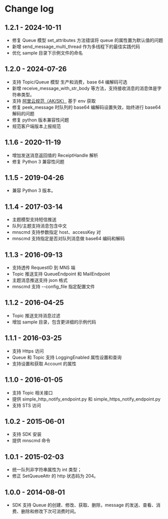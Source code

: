 
# Change log

## 1.2.1 - 2024-10-11
- 修复 Queue 模型 set_attributes 方法错误将 queue 的属性置为默认值的问题
- 新增 send_message_multi_thread 作为多线程下的最佳实践代码
- 优化 sample 目录下示例文件的命名

## 1.2.0 - 2024-07-26

* 支持 Topic/Queue 模型 生产和消费，base 64 编解码可选
* 新增 receive_message_with_str_body 等方法，支持接收消息的消息体是字符串类型。
* 支持 [阿里云规范（AK/SK）](https://help.aliyun.com/zh/sdk/developer-reference/configure-the-alibaba-cloud-accesskey-environment-variable-on-linux-macos-and-windows-systems) 基于 env 获取
* 修复 peek_message 时队列的 base64 编解码设置失效，始终进行 base64 解码的问题
* 修复 python 版本兼容性问题 
* 规范客户端版本上报规范

## 1.1.6 - 2020-11-19

* 增加发送消息返回值的 ReceiptHandle 解析
* 修复 Python 3 兼容性问题

## 1.1.5 - 2019-04-26

* 兼容 Python 3 版本。

## 1.1.4 - 2017-03-14

* 主题模型支持短信推送
* 队列/主题支持消息包含中文
* mnscmd 支持参数指定 host、accessKey 对
* mnscmd 支持指定是否对队列消息做 base64 编码和解码

## 1.1.3 - 2016-09-13

* 支持透传 RequestID 到 MNS 端
* Topic 推送支持 QueueEndpoint 和 MailEndpoint
* 主题消息推送支持 json 格式
* mnscmd 支持 --config_file 指定配置文件

## 1.1.2 - 2016-04-25

* Topic 推送支持消息过滤
* 增加 sample 目录，包含更详细的示例代码

## 1.1.1 - 2016-03-25

* 支持 Https 访问
* Queue 和 Topic 支持 LoggingEnabled 属性设置和查询
* 支持设置和获取 Account 的属性

## 1.1.0 - 2016-01-05

* 支持 Topic 相关接口
* 提供 simple_http_notify_endpoint.py 和 simple_https_notify_endpoint.py
* 支持 STS 访问

## 1.0.2 - 2015-06-01

* 支持 SDK 安装
* 提供 mnscmd 命令

## 1.0.1 - 2015-02-03

* 统一队列非字符串属性为 int 类型；
* 修正 SetQueueAttr 的 http 状态码为 204。

## 1.0.0 - 2014-08-01

* SDK 支持 Queue 的创建、修改、获取、删除，message 的发送、查看、消费、删除和修改下次可消费时间。